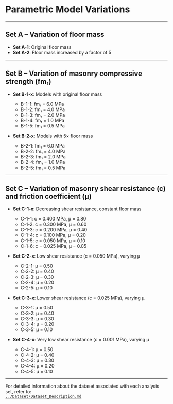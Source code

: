 # Parametric Model Variations

---

## Set A – Variation of floor mass

- **Set A-1**: Original floor mass  
- **Set A-2**: Floor mass increased by a factor of 5

---

## Set B – Variation of masonry compressive strength (fm₁)

- **Set B-1-x**: Models with original floor mass  
  - B-1-1: fm₁ = 6.0 MPa  
  - B-1-2: fm₁ = 4.0 MPa  
  - B-1-3: fm₁ = 2.0 MPa  
  - B-1-4: fm₁ = 1.0 MPa  
  - B-1-5: fm₁ = 0.5 MPa

- **Set B-2-x**: Models with 5× floor mass  
  - B-2-1: fm₁ = 6.0 MPa  
  - B-2-2: fm₁ = 4.0 MPa  
  - B-2-3: fm₁ = 2.0 MPa  
  - B-2-4: fm₁ = 1.0 MPa  
  - B-2-5: fm₁ = 0.5 MPa

---

## Set C – Variation of masonry shear resistance (c) and friction coefficient (μ)

- **Set C-1-x**: Decreasing shear resistance, constant floor mass  
  - C-1-1: c = 0.400 MPa, μ = 0.80  
  - C-1-2: c = 0.300 MPa, μ = 0.60  
  - C-1-3: c = 0.200 MPa, μ = 0.40  
  - C-1-4: c = 0.100 MPa, μ = 0.20  
  - C-1-5: c = 0.050 MPa, μ = 0.10  
  - C-1-6: c = 0.025 MPa, μ = 0.05

- **Set C-2-x**: Low shear resistance (c = 0.050 MPa), varying μ  
  - C-2-1: μ = 0.50  
  - C-2-2: μ = 0.40  
  - C-2-3: μ = 0.30  
  - C-2-4: μ = 0.20  
  - C-2-5: μ = 0.10

- **Set C-3-x**: Lower shear resistance (c = 0.025 MPa), varying μ  
  - C-3-1: μ = 0.50  
  - C-3-2: μ = 0.40  
  - C-3-3: μ = 0.30  
  - C-3-4: μ = 0.20  
  - C-3-5: μ = 0.10

- **Set C-4-x**: Very low shear resistance (c = 0.001 MPa), varying μ  
  - C-4-1: μ = 0.50  
  - C-4-2: μ = 0.40  
  - C-4-3: μ = 0.30  
  - C-4-4: μ = 0.20  
  - C-4-5: μ = 0.10

---

For detailed information about the dataset associated with each analysis set, refer to:  
[`../Dataset/Dataset_Description.md`](../Dataset/Dataset_Description.md)

